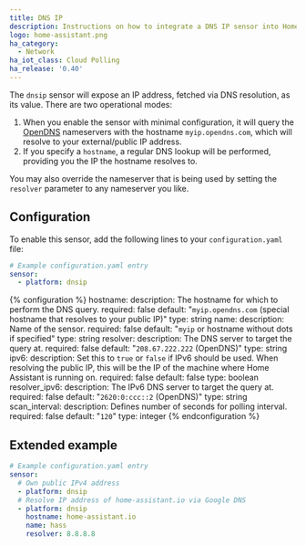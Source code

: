 ```yaml
---
title: DNS IP
description: Instructions on how to integrate a DNS IP sensor into Home Assistant.
logo: home-assistant.png
ha_category:
  - Network
ha_iot_class: Cloud Polling
ha_release: '0.40'
---
```


The `dnsip` sensor will expose an IP address, fetched via DNS resolution, as its value. There are two operational modes:

1. When you enable the sensor with minimal configuration, it will query the [OpenDNS](https://www.opendns.com/) nameservers with the hostname `myip.opendns.com`, which will resolve to your external/public IP address.
2. If you specify a `hostname`, a regular DNS lookup will be performed, providing you the IP the hostname resolves to.

You may also override the nameserver that is being used by setting the `resolver` parameter to any nameserver you like.

## Configuration

To enable this sensor, add the following lines to your `configuration.yaml` file:

```yaml
# Example configuration.yaml entry
sensor:
  - platform: dnsip
```

{% configuration %}
hostname:
  description: The hostname for which to perform the DNS query.
  required: false
  default: "`myip.opendns.com` (special hostname that resolves to your public IP)"
  type: string
name:
  description: Name of the sensor.
  required: false
  default: "`myip` or hostname without dots if specified"
  type: string
resolver:
  description: The DNS server to target the query at.
  required: false
  default: "`208.67.222.222` (OpenDNS)"
  type: string
ipv6:
  description: Set this to `true` or `false` if IPv6 should be used. When resolving the public IP, this will be the IP of the machine where Home Assistant is running on.
  required: false
  default: false
  type: boolean
resolver_ipv6:
  description: The IPv6 DNS server to target the query at.
  required: false
  default: "`2620:0:ccc::2` (OpenDNS)"
  type: string
scan_interval:
  description: Defines number of seconds for polling interval.
  required: false
  default: "`120`"
  type: integer
{% endconfiguration %}

## Extended example

```yaml
# Example configuration.yaml entry
sensor:
  # Own public IPv4 address
  - platform: dnsip
  # Resolve IP address of home-assistant.io via Google DNS
  - platform: dnsip
    hostname: home-assistant.io
    name: hass
    resolver: 8.8.8.8
```
